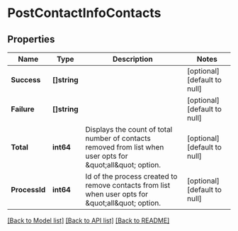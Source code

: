 # PostContactInfoContacts

## Properties
Name | Type | Description | Notes
------------ | ------------- | ------------- | -------------
**Success** | **[]string** |  | [optional] [default to null]
**Failure** | **[]string** |  | [optional] [default to null]
**Total** | **int64** | Displays the count of total number of contacts removed from list when user opts for \&quot;all\&quot; option. | [optional] [default to null]
**ProcessId** | **int64** | Id of the process created to remove contacts from list when user opts for \&quot;all\&quot; option. | [optional] [default to null]

[[Back to Model list]](../README.md#documentation-for-models) [[Back to API list]](../README.md#documentation-for-api-endpoints) [[Back to README]](../README.md)

